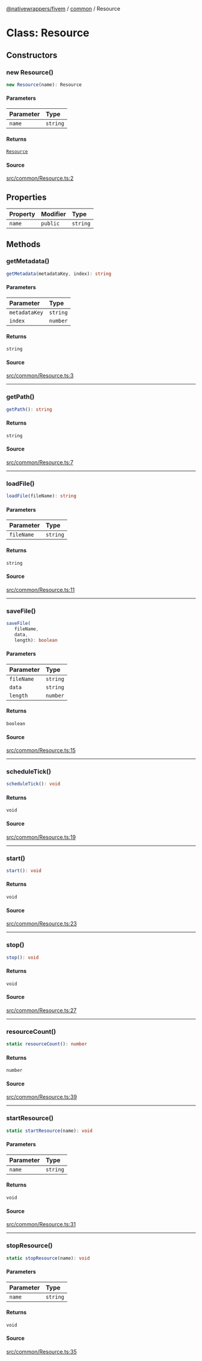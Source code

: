 [@nativewrappers/fivem](../../README.md) / [common](../README.md) / Resource

# Class: Resource

## Constructors

### new Resource()

```ts
new Resource(name): Resource
```

#### Parameters

| Parameter | Type |
| :------ | :------ |
| `name` | `string` |

#### Returns

[`Resource`](Resource.md)

#### Source

[src/common/Resource.ts:2](https://github.com/nativewrappers/fivem/blob/dc30be651dd1d99507081f19ee3707fad2d3aa44/src/common/Resource.ts#L2)

## Properties

| Property | Modifier | Type |
| :------ | :------ | :------ |
| `name` | `public` | `string` |

## Methods

### getMetadata()

```ts
getMetadata(metadataKey, index): string
```

#### Parameters

| Parameter | Type |
| :------ | :------ |
| `metadataKey` | `string` |
| `index` | `number` |

#### Returns

`string`

#### Source

[src/common/Resource.ts:3](https://github.com/nativewrappers/fivem/blob/dc30be651dd1d99507081f19ee3707fad2d3aa44/src/common/Resource.ts#L3)

***

### getPath()

```ts
getPath(): string
```

#### Returns

`string`

#### Source

[src/common/Resource.ts:7](https://github.com/nativewrappers/fivem/blob/dc30be651dd1d99507081f19ee3707fad2d3aa44/src/common/Resource.ts#L7)

***

### loadFile()

```ts
loadFile(fileName): string
```

#### Parameters

| Parameter | Type |
| :------ | :------ |
| `fileName` | `string` |

#### Returns

`string`

#### Source

[src/common/Resource.ts:11](https://github.com/nativewrappers/fivem/blob/dc30be651dd1d99507081f19ee3707fad2d3aa44/src/common/Resource.ts#L11)

***

### saveFile()

```ts
saveFile(
   fileName, 
   data, 
   length): boolean
```

#### Parameters

| Parameter | Type |
| :------ | :------ |
| `fileName` | `string` |
| `data` | `string` |
| `length` | `number` |

#### Returns

`boolean`

#### Source

[src/common/Resource.ts:15](https://github.com/nativewrappers/fivem/blob/dc30be651dd1d99507081f19ee3707fad2d3aa44/src/common/Resource.ts#L15)

***

### scheduleTick()

```ts
scheduleTick(): void
```

#### Returns

`void`

#### Source

[src/common/Resource.ts:19](https://github.com/nativewrappers/fivem/blob/dc30be651dd1d99507081f19ee3707fad2d3aa44/src/common/Resource.ts#L19)

***

### start()

```ts
start(): void
```

#### Returns

`void`

#### Source

[src/common/Resource.ts:23](https://github.com/nativewrappers/fivem/blob/dc30be651dd1d99507081f19ee3707fad2d3aa44/src/common/Resource.ts#L23)

***

### stop()

```ts
stop(): void
```

#### Returns

`void`

#### Source

[src/common/Resource.ts:27](https://github.com/nativewrappers/fivem/blob/dc30be651dd1d99507081f19ee3707fad2d3aa44/src/common/Resource.ts#L27)

***

### resourceCount()

```ts
static resourceCount(): number
```

#### Returns

`number`

#### Source

[src/common/Resource.ts:39](https://github.com/nativewrappers/fivem/blob/dc30be651dd1d99507081f19ee3707fad2d3aa44/src/common/Resource.ts#L39)

***

### startResource()

```ts
static startResource(name): void
```

#### Parameters

| Parameter | Type |
| :------ | :------ |
| `name` | `string` |

#### Returns

`void`

#### Source

[src/common/Resource.ts:31](https://github.com/nativewrappers/fivem/blob/dc30be651dd1d99507081f19ee3707fad2d3aa44/src/common/Resource.ts#L31)

***

### stopResource()

```ts
static stopResource(name): void
```

#### Parameters

| Parameter | Type |
| :------ | :------ |
| `name` | `string` |

#### Returns

`void`

#### Source

[src/common/Resource.ts:35](https://github.com/nativewrappers/fivem/blob/dc30be651dd1d99507081f19ee3707fad2d3aa44/src/common/Resource.ts#L35)
